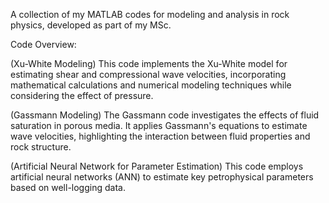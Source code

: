 A collection of my MATLAB codes for modeling and analysis in rock physics, developed as part of my MSc.


Code Overview:

(Xu-White Modeling)
This code implements the Xu-White model for estimating shear and compressional wave velocities, incorporating mathematical calculations and numerical modeling techniques while considering the effect of pressure.

(Gassmann Modeling)
The Gassmann code investigates the effects of fluid saturation in porous media. It applies Gassmann's equations to estimate wave velocities, highlighting the interaction between fluid properties and rock structure.

(Artificial Neural Network for Parameter Estimation)
This code employs artificial neural networks (ANN) to estimate key petrophysical parameters based on well-logging data.
